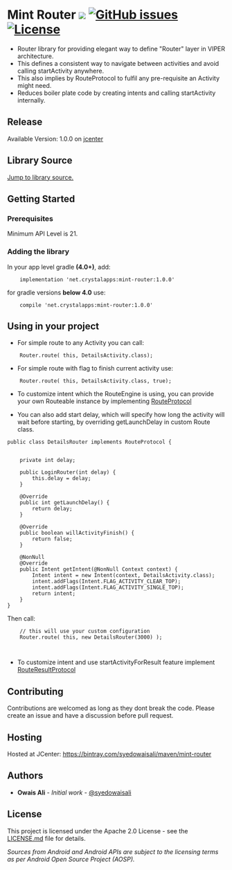 # Mint Router ![](https://img.shields.io/bintray/v/syedowaisali/maven/mint-router.svg)   [![GitHub issues](https://img.shields.io/github/issues/syedowaisali/mint-router.svg)](https://github.com/syedowaisali/mint-router/issues)   [![License](https://img.shields.io/badge/License-Apache%202.0-blue.svg)](https://opensource.org/licenses/Apache-2.0)



- Router library for providing elegant way to define "Router" layer in VIPER architecture.
- This defines a consistent way to navigate between activities and avoid calling startActivity anywhere.
- This also implies by RouteProtocol to fulfil any pre-requisite an Activity might need.
- Reduces boiler plate code by creating intents and calling startActivity internally.


## Release
Available Version:  1.0.0 on [jcenter](https://bintray.com/syedowaisali/maven/mint-router/1.0.0) 


## Library Source
[Jump to library source.](https://github.com/syedowaisali/mint-router/tree/master/mint-router/src/main/java/net/crystalapps/mint/router/library)

## Getting Started
### Prerequisites

Minimum API Level is 21. 

### Adding the library


In your app level gradle **(4.0+)**, add:
```
    implementation 'net.crystalapps:mint-router:1.0.0'
```
for gradle versions **below 4.0** use:
```
    compile 'net.crystalapps:mint-router:1.0.0'
```
## Using in your project

- For simple route to any Activity you can call:
```
    Router.route( this, DetailsActivity.class);
```    
- For simple route with flag to finish current activity use:
```    
    Router.route( this, DetailsActivity.class, true);
```    
    
- To customize intent which the RouteEngine is using, you can provide your own Routeable instance by implementing [RouteProtocol](https://github.com/syedowaisali/mint-router/blob/master/mint-router/src/main/java/net/crystalapps/mint/router/library/protocols/RouteProtocol.java)

- You can also add start delay, which will specify how long the activity will wait before starting, by overriding getLaunchDelay in custom Route class.

```   
public class DetailsRouter implements RouteProtocol {


    private int delay;

    public LoginRouter(int delay) {
        this.delay = delay;
    }

    @Override
    public int getLaunchDelay() {
        return delay;
    }

    @Override
    public boolean willActivityFinish() {
        return false;
    }

    @NonNull
    @Override
    public Intent getIntent(@NonNull Context context) {
        Intent intent = new Intent(context, DetailsActivity.class);
        intent.addFlags(Intent.FLAG_ACTIVITY_CLEAR_TOP);
        intent.addFlags(Intent.FLAG_ACTIVITY_SINGLE_TOP);
        return intent;
    }
}
```

Then call:

```
    // this will use your custom configuration
    Router.route( this, new DetailsRouter(3000) );
    
 
```   


- To customize intent and use startActivityForResult feature implement [RouteResultProtocol](https://github.com/syedowaisali/mint-router/blob/master/mint-router/src/main/java/net/crystalapps/mint/router/library/protocols/RouteResultProtocol.java)



## Contributing

Contributions are welcomed as long as they dont break the code. Please create an issue and have a discussion before pull request.

## Hosting

Hosted at JCenter: https://bintray.com/syedowaisali/maven/mint-router

## Authors

* **Owais Ali** - *Initial work* - [@syedowaisali](https://github.com/syedowaisali)

## License

This project is licensed under the Apache 2.0 License - see the [LICENSE.md](https://github.com/syedowaisali/mint-router/blob/master/LICENSE) file for details.

*Sources from Android and Android APIs are subject to the licensing terms as per Android Open Source Project (AOSP).*

